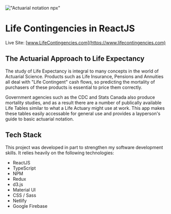 !["Actuarial notation npx"](../master/public/logo192.png)
# Life Contingencies in ReactJS

Live Site: [www.LifeContingencies.com](https://www.lifecontingencies.com)

## The Actuarial Approach to Life Expectancy

The study of Life Expectancy is integral to many concepts in the world of Actuarial Science. Products such as Life Insurance, Pensions and Annuities all deal with "Life Contingent" cash flows, so predicting the mortality of purchasers of these products is essential to price them correctly.

Government agencies such as the CDC and Stats Canada also produce mortality studies, and as a result there are a number of publically available Life Tables similar to what a Life Actuary might use at work. This app makes these tables easily accessable for general use and provides a layperson's guide to basic actuarial notation. 

## Tech Stack

This project was developed in part to strengthen my software development skills. It relies heavily on the following technologies:

* ReactJS
* TypeScript
* NPM
* Redux
* d3.js
* Material UI
* CSS / Sass
* Netlify
* Google Firebase
